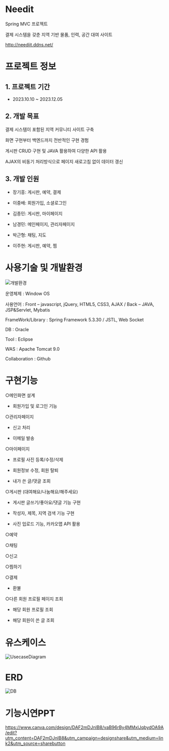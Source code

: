 # Needit
Spring MVC 프로젝트

결제 시스템을 갖춘 지역 기반 물품, 인력, 공간 대여 사이트

http://neediit.ddns.net/

# 프로젝트 정보

## 1. 프로젝트 기간
* 2023.10.10 ~ 2023.12.05
  
## 2. 개발 목표
결제 시스템이 포함된 지역 커뮤니티 사이트 구축

화면 구현부터 백엔드까지 전반적인 구현 경험

게시판 CRUD 구현 및 JAVA 활용하여 다양한 API 활용

AJAX의 비동기 처리방식으로 페이지 새로고침 없이 데이터 갱신

## 3. 개발 인원
* 장기흥: 게시판, 예약, 결제

* 이중배: 회원가입, 소셜로그인

* 김종민: 게시판, 마이페이지

* 남경민: 메인페이지, 관리자페이지

* 박근형: 채팅, 지도

* 이주현: 게시판, 예약, 찜

# 사용기술 및 개발환경
![개발환경](https://github.com/KeeHeung/Needit/assets/149993953/ce8c38a9-6876-412d-b72a-36319c54c299)

운영체제	: Window OS

사용언어	: Front – javascript, jQuery, HTML5, CSS3, AJAX / Back – JAVA, JSP&Servlet, Mybatis
        
FrameWork/Library	: Spring Framework 5.3.30 / JSTL, Web Socket

DB	: Oracle

Tool	: Eclipse

WAS	: Apache Tomcat 9.0

Collaboration	: Github

# 구현기능

○메인화면 설계

- 회원가입 및 로그인 기능
  
○관리자페이지

- 신고 처리
  
- 이메일 발송
  
○마이페이지

- 프로필 사진 등록/수정/삭제
  
- 회원정보 수정, 회원 탈퇴
  
- 내가 쓴 글/댓글 조회
  
○게시판 (대여해요/나눔해요/해주세요)

- 게시판 글쓰기/좋아요/댓글 기능 구현
  
- 작성자, 제목, 지역 검색 기능 구현
  
- 사진 업로드 기능, 카카오맵 API 활용
  
○예약

○채팅

○신고

○찜하기

○결제

- 환불

○다른 회원 프로필 페이지 조회

- 해당 회원 프로필 조회
  
- 해당 회원이 쓴 글 조회

  
# 유스케이스
![UsecaseDiagram](https://github.com/KeeHeung/Needit/assets/149993953/a4a1c6f3-d822-4e0d-a26e-b3c3140d53c7)

# ERD
![DB](https://github.com/KeeHeung/Needit/assets/149993953/f3d2c588-1608-4d5f-bdf1-d62b4c18169a)

# 기능시연PPT
https://www.canva.com/design/DAF2mDJnlB8/vaB96rBy4MMxlJqbydOA9A/edit?utm_content=DAF2mDJnlB8&utm_campaign=designshare&utm_medium=link2&utm_source=sharebutton

